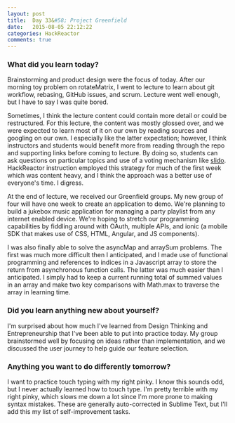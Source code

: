 ```yaml
---
layout: post
title:  Day 33&#58; Project Greenfield
date:   2015-08-05 22:12:22
categories: HackReactor
comments: true
---
```



### What did you learn today?

Brainstorming and product design were the focus of today. After our morning toy problem on rotateMatrix, I went to lecture to learn about git workflow, rebasing, GitHub issues, and scrum. Lecture went well enough, but I have to say I was quite bored.

Sometimes, I think the lecture content could contain more detail or could be restructured. For this lecture, the content was mostly glossed over, and we were expected to learn most of it on our own by reading sources and googling on our own. I especially like the latter expectation; however, I think instructors and students would benefit more from reading through the repo and supporting links before coming to lecture. By doing so, students can ask questions on particular topics and use of a voting mechanism like [slido](https://www.sli.do/home). HackReactor instruction employed this strategy for much of the first week which was content heavy, and I think the approach was a better use of everyone's time. I digress.

At the end of lecture, we received our Greenfield groups. My new group of four will have one week to create an application to demo. We're planning to build a jukebox music application for managing a party playlist from any internet enabled device. We're hoping to stretch our programming capabilities by fiddling around with OAuth, multiple APIs, and ionic (a mobile SDK that makes use of CSS, HTML, Angular, and JS components).

I was also finally able to solve the asyncMap and arraySum problems. The first was much more difficult then I anticipated, and I made use of functional programming and references to indices in a Javascript array to store the return from asynchronous function calls. The latter was much easier than I anticipated. I simply had to keep a current running total of summed values in an array and make two key comparisons with Math.max to traverse the array in learning time.

### Did you learn anything new about yourself?

I'm surprised about how much I've learned from Design Thinking and Entrepreneurship that I've been able to put into practice today. My group brainstormed well by focusing on ideas rather than implementation, and we discussed the user journey to help guide our feature selection.

### Anything you want to do differently tomorrow?

I want to practice touch typing with my right pinky. I know this sounds odd, but I never actually learned how to touch type. I'm pretty terrible with my right pinky, which slows me down a lot since I'm more prone to making syntax mistakes. These are generally auto-corrected in Sublime Text, but I'll add this my list of self-improvement tasks.
